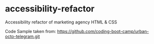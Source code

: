 # accessibility-refactor
Accessibility refactor of marketing agency HTML &amp; CSS

Code Sample taken from: https://github.com/coding-boot-camp/urban-octo-telegram.git

